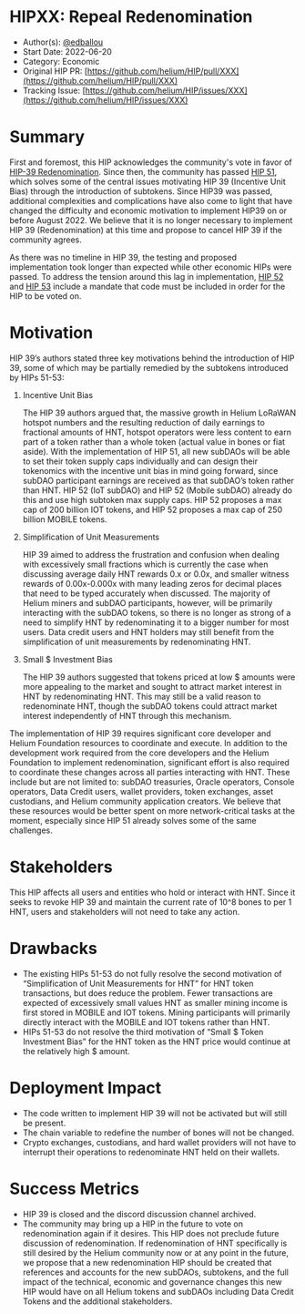 # HIPXX: Repeal Redenomination

- Author(s): [@edballou](https://github.com/edballou)
- Start Date: 2022-06-20
- Category: Economic
- Original HIP PR: [https://github.com/helium/HIP/pull/XXX](https://github.com/helium/HIP/pull/XXX)
- Tracking Issue: [https://github.com/helium/HIP/issues/XXX](https://github.com/helium/HIP/issues/XXX)

# Summary

First and foremost, this HIP acknowledges the community's vote in favor of [HIP-39 Redenomination](https://github.com/helium/HIP/blob/main/0039-hnt-redenomination.md). Since then, the community has passed [HIP 51](https://github.com/helium/HIP/blob/main/0051-helium-dao.md), which solves some of the central issues motivating HIP 39 (Incentive Unit Bias) through the introduction of subtokens. Since HIP39 was passed, additional complexities and complications have also come to light that have changed the difficulty and economic motivation to implement HIP39 on or before August 2022. We believe that it is no longer necessary to implement HIP 39 (Redenomination) at this time and propose to cancel HIP 39 if the community agrees.

As there was no timeline in HIP 39, the testing and proposed implementation took longer than expected while other economic HIPs were passed. To address the tension around this lag in implementation, [HIP 52](https://github.com/helium/HIP/blob/main/0052-iot-dao.md) and [HIP 53](https://github.com/helium/HIP/blob/main/0053-mobile-dao.md) include a mandate that code must be included in order for the HIP to be voted on.

# Motivation

HIP 39’s authors stated three key motivations behind the introduction of HIP 39, some of which may be partially remedied by the subtokens introduced by HIPs 51-53:

1. Incentive Unit Bias
    
    The HIP 39 authors argued that, the massive growth in Helium LoRaWAN hotspot numbers and the resulting reduction of daily earnings to fractional amounts of HNT, hotspot operators were less content to earn part of a token rather than a whole token (actual value in bones or fiat aside). With the implementation of HIP 51, all new subDAOs will be able to set their token supply caps individually and can design their tokenomics with the incentive unit bias in mind going forward, since subDAO participant earnings are received as that subDAO’s token rather than HNT. HIP 52 (IoT subDAO) and HIP 52 (Mobile subDAO) already do this and use high subtoken max supply caps. HIP 52 proposes a max cap of 200 billion IOT tokens, and HIP 52 proposes a max cap of 250 billion MOBILE tokens.
    
2. Simplification of Unit Measurements
    
    HIP 39 aimed to address the frustration and confusion when dealing with excessively small fractions which is currently the case when discussing average daily HNT rewards 0.x or 0.0x, and smaller witness rewards of 0.00x-0.000x with many leading zeros for decimal places that need to be typed accurately when discussed. The majority of Helium miners and subDAO participants, however, will be primarily interacting with the subDAO tokens, so there is no longer as strong of a need to simplify HNT by redenominating it to a bigger number for most users. Data credit users and HNT holders may still benefit from the simplification of unit measurements by redenominating HNT. 
    
3. Small $ Investment Bias
    
    The HIP 39 authors suggested that tokens priced at low $ amounts were more appealing to the market and sought to attract market interest in HNT by redenominating HNT. This may still be a valid reason to redenominate HNT, though the subDAO tokens could attract market interest independently of HNT through this mechanism.
    

The implementation of HIP 39 requires significant core developer and Helium Foundation resources to coordinate and execute. In addition to the development work required from the core developers and the Helium Foundation to implement redenomination, significant effort is also required to coordinate these changes across all parties interacting with HNT. These include but are not limited to: subDAO treasuries, Oracle operators, Console operators, Data Credit users, wallet providers, token exchanges, asset custodians, and Helium community application creators. We believe that these resources would be better spent on more network-critical tasks at the moment, especially since HIP 51 already solves some of the same challenges.

# Stakeholders

This HIP affects all users and entities who hold or interact with HNT. Since it seeks to revoke HIP 39 and maintain the current rate of 10^8 bones to per 1 HNT, users and stakeholders will not need to take any action.

# Drawbacks

- The existing HIPs 51-53 do not fully resolve the second motivation of “Simplification of Unit Measurements for HNT” for HNT token transactions, but does reduce the problem. Fewer transactions are expected of excessively small values HNT as smaller mining income is first stored in MOBILE and IOT tokens. Mining participants will primarily directly interact with the MOBILE and IOT tokens rather than HNT.
- HIPs 51-53 do not resolve the third motivation of “Small $ Token Investment Bias” for the HNT token as the HNT price would continue at the relatively high $ amount.

# Deployment Impact

- The code written to implement HIP 39 will not be activated but will still be present.
- The chain variable to redefine the number of bones will not be changed.
- Crypto exchanges, custodians, and hard wallet providers will not have to interrupt their operations to redenominate HNT held on their wallets.

# Success Metrics

- HIP 39 is closed and the discord discussion channel archived.
- The community may bring up a HIP in the future to vote on redenomination again if it desires. This HIP does not preclude future discussion of redenomination. If redenomination of HNT specifically is still desired by the Helium community now or at any point in the future, we propose that a new redenomination HIP should be created that references and accounts for the new subDAOs, subtokens, and the full impact of the technical, economic and governance changes this new HIP would have on all Helium tokens and subDAOs including Data Credit Tokens and the additional stakeholders.
